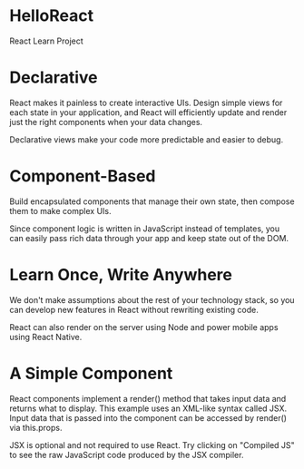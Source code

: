 # HelloReact
React Learn Project

# Declarative

React makes it painless to create interactive UIs. Design simple views for each state in your application, and React will efficiently update and render just the right components when your data changes.

Declarative views make your code more predictable and easier to debug.

# Component-Based

Build encapsulated components that manage their own state, then compose them to make complex UIs.

Since component logic is written in JavaScript instead of templates, you can easily pass rich data through your app and keep state out of the DOM.

# Learn Once, Write Anywhere

We don't make assumptions about the rest of your technology stack, so you can develop new features in React without rewriting existing code.

React can also render on the server using Node and power mobile apps using React Native.


# A Simple Component

React components implement a render() method that takes input data and returns what to display. This example uses an XML-like syntax called JSX. Input data that is passed into the component can be accessed by render() via this.props.

JSX is optional and not required to use React. Try clicking on "Compiled JS" to see the raw JavaScript code produced by the JSX compiler. 

